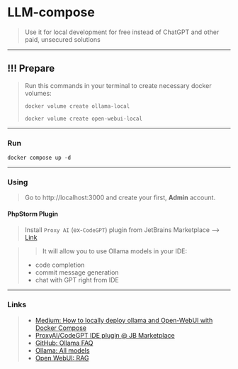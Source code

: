 # LLM-compose

> Use it for local development for free instead of ChatGPT and other paid, unsecured solutions

---

## !!! Prepare

> Run this commands in your terminal to create necessary docker volumes:
>
> ```shell
> docker volume create ollama-local
> ```
>
> ```shell
> docker volume create open-webui-local
> ```

---

### Run

```shell
docker compose up -d
```

---

### Using

> Go to http://localhost:3000 and create your first, **Admin** account.

#### PhpStorm Plugin

> Install `Proxy AI` (ex-`CodeGPT`) plugin from JetBrains Marketplace --> [Link](https://plugins.jetbrains.com/plugin/21056-proxy-ai)

>> It will allow you to use Ollama models in your IDE:
> 
> - code completion
> - commit message generation
> - chat with GPT right from IDE

---

### Links

> - [Medium: How to locally deploy ollama and Open-WebUI with Docker Compose](https://medium.com/@edu.ukulelekim/how-to-locally-deploy-ollama-and-open-webui-with-docker-compose-318f0582e01f/)
> - [ProxyAI/CodeGPT IDE plugin @ JB Marketplace](https://plugins.jetbrains.com/plugin/21056-proxy-ai)
> - [GitHub: Ollama FAQ](https://github.com/ollama/ollama/blob/main/docs/faq.md)
> - [Ollama: All models](https://ollama.com/search)
> - [Open WebUI: RAG](https://docs.openwebui.com/features/rag)
